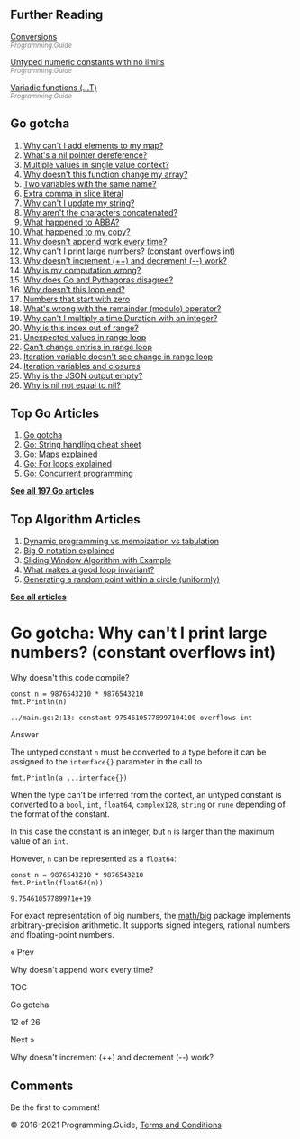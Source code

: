 <span class="underline"></span>

<span class="underline"></span>

Further Reading
---------------

[Conversions](conversions.html)  
<span style="color: grey; font-style: italic; font-size: smaller">Programming.Guide</span>

[Untyped numeric constants with no limits](untyped-constants.html)  
<span style="color: grey; font-style: italic; font-size: smaller">Programming.Guide</span>

[Variadic functions (...T)](variadic-function.html)  
<span style="color: grey; font-style: italic; font-size: smaller">Programming.Guide</span>

Go gotcha
---------

1.  [Why can't I add elements to my map?](gotcha-assignment-entry-nil-map.html)
2.  [What's a nil pointer dereference?](gotcha-nil-pointer-dereference.html)
3.  [Multiple values in single value context?](gotcha-multiple-value-sinlge-value-context.html)
4.  [Why doesn't this function change my array?](gotcha-function-doesnt-change-array.html)
5.  [Two variables with the same name?](gotcha-shadowing-variables.html)
6.  [Extra comma in slice literal](gotcha-missing-comma-slice-array-map-literal.html)
7.  [Why can't I update my string?](gotcha-strings-are-immutable.html)
8.  [Why aren't the characters concatenated?](gotcha-concatenate-rune-string.html)
9.  [What happened to ABBA?](gotcha-trim-string.html)
10. [What happened to my copy?](gotcha-copy-missing.html)
11. [Why doesn't append work every time?](gotcha-append.html)
12. Why can't I print large numbers? (constant overflows int)
13. [Why doesn't increment (++) and decrement (--) work?](gotcha-increment-decrement-statement.html)
14. [Why is my computation wrong?](gotcha-operator-precedence.html)
15. [Why does Go and Pythagoras disagree?](gotcha-bitwise-operators.html)
16. [Why doesn't this loop end?](gotcha-integer-overflow-wrap-around.html)
17. [Numbers that start with zero](gotcha-octal-decimal-hexadecimal-literal.html)
18. [What's wrong with the remainder (modulo) operator?](gotcha-remainder-modulo-operator.html)
19. [Why can't I multiply a time.Duration with an integer?](gotcha-multiply-duration-integer.html)
20. [Why is this index out of range?](gotcha-index-out-of-range.html)
21. [Unexpected values in range loop](gotcha-unexpected-values-range.html)
22. [Can't change entries in range loop](gotcha-change-value-range.html)
23. [Iteration variable doesn't see change in range loop](gotcha-range-copy-array.html)
24. [Iteration variables and closures](gotcha-data-race-closure.html)
25. [Why is the JSON output empty?](gotcha-json-marshal-empty.html)
26. [Why is nil not equal to nil?](gotcha-why-nil-error-not-equal-nil.html)

<span class="underline"></span>

Top Go Articles
---------------

1.  [Go gotcha](go-gotcha.html)
2.  [Go: String handling cheat sheet](string-functions-reference-cheat-sheet.html)
3.  [Go: Maps explained](maps-explained.html)
4.  [Go: For loops explained](for-loop.html)
5.  [Go: Concurrent programming](go-concurrency-tutorial.html)

[**See all 197 Go articles**](index.html)

Top Algorithm Articles
----------------------

1.  [Dynamic programming vs memoization vs tabulation](../dynamic-programming-vs-memoization-vs-tabulation.html)
2.  [Big O notation explained](../big-o-notation-explained.html)
3.  [Sliding Window Algorithm with Example](../sliding-window-example.html)
4.  [What makes a good loop invariant?](../what-makes-a-good-loop-invariant.html)
5.  [Generating a random point within a circle (uniformly)](../random-point-within-circle.html)

[**See all articles**](../index.html)

Go gotcha: Why can't I print large numbers? (constant overflows int)
====================================================================

Why doesn't this code compile?

    const n = 9876543210 * 9876543210
    fmt.Println(n)

    ../main.go:2:13: constant 97546105778997104100 overflows int

Answer

The untyped constant `n` must be converted to a type before it can be assigned to the `interface{}` parameter in the call to

    fmt.Println(a ...interface{})

When the type can’t be inferred from the context, an untyped constant is converted to a `bool`, `int`, `float64`, `complex128`, `string` or `rune` depending of the format of the constant.

In this case the constant is an integer, but `n` is larger than the maximum value of an `int`.

However, `n` can be represented as a `float64`:

    const n = 9876543210 * 9876543210
    fmt.Println(float64(n))

    9.75461057789971e+19

For exact representation of big numbers, the [math/big](https://golang.org/pkg/math/big/) package implements arbitrary-precision arithmetic. It supports signed integers, rational numbers and floating-point numbers.

<a href="gotcha-append.html" class="prev"></a>

« Prev

Why doesn't append work every time?

[](go-gotcha.html#toc)

TOC

Go gotcha

12 of 26

<a href="gotcha-increment-decrement-statement.html" class="next"></a>

Next »

Why doesn't increment (++) and decrement (--) work?

Comments
--------

Be the first to comment!

© 2016–2021 Programming.Guide, [Terms and Conditions](../terms-and-conditions.html)
